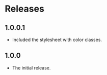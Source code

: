 # Releases

## 1.0.0.1

* Included the stylesheet with color classes.

## 1.0.0

* The initial release.
